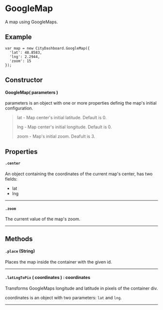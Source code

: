 # GoogleMap

A map using GoogleMaps.

## Example

```
var map = new CityDashboard.GoogleMap({
  'lat': 48.8583,
  'lng': 2.2944,
  'zoom': 15
});
```

## Constructor

#### GoogleMap( parameters )
parameters is an object with one or more properties definig the map's initial configuration.

> lat - Map center's initial latitude. Default is 0.
>
> lng - Map center's initial longitude. Default is 0.
>
> zoom - Map's initial zoom. Deafult is 3.

## Properties

#### `.center`
  An object containing the coordinates of the current map's center, has two fields:

  * lat
  * lng

---
#### `.zoom`
  The current value of the map's zoom.

---

## Methods

#### `.place` (String)
  Places the map inside the container with the given id.

---

#### `.latLngToPix` ( coordinates ) : coordinates
  Transforms GoogleMaps longitude and latitude in pixels of the container div.

  coordinates is an object with two parameters: `lat` and `lng`.

---